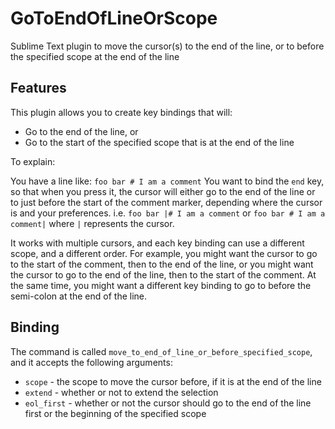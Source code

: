 # GoToEndOfLineOrScope
Sublime Text plugin to move the cursor(s) to the end of the line, or to before the specified scope at the end of the line

## Features

This plugin allows you to create key bindings that will:

- Go to the end of the line, or
- Go to the start of the specified scope that is at the end of the line

To explain:

You have a line like: `foo bar # I am a comment`
You want to bind the `end` key, so that when you press it, the cursor will either go to the end of the line or to just before the start of the comment marker, depending where the cursor is and your preferences.
i.e. `foo bar |# I am a comment` or `foo bar # I am a comment|` where `|` represents the cursor.

It works with multiple cursors, and each key binding can use a different scope, and a different order.  For example, you might want the cursor to go to the start of the comment, then to the end of the line, or you might want the cursor to go to the end of the line, then to the start of the comment. At the same time, you might want a different key binding to go to before the semi-colon at the end of the line.

## Binding

The command is called `move_to_end_of_line_or_before_specified_scope`, and it accepts the following arguments:
- `scope` - the scope to move the cursor before, if it is at the end of the line
- `extend` - whether or not to extend the selection
- `eol_first` - whether or not the cursor should go to the end of the line first or the beginning of the specified scope
